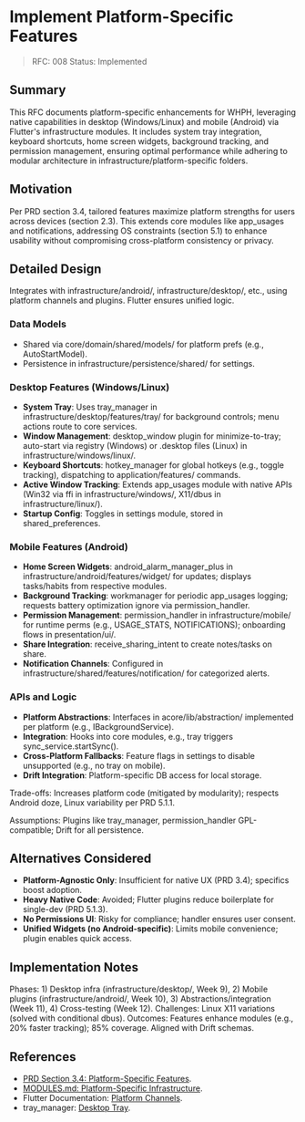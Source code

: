 # Implement Platform-Specific Features

> RFC: 008
> Status: Implemented

## Summary

This RFC documents platform-specific enhancements for WHPH, leveraging native capabilities in desktop (Windows/Linux) and mobile (Android) via Flutter's infrastructure modules. It includes system tray integration, keyboard shortcuts, home screen widgets, background tracking, and permission management, ensuring optimal performance while adhering to modular architecture in infrastructure/platform-specific folders.

## Motivation

Per PRD section 3.4, tailored features maximize platform strengths for users across devices (section 2.3). This extends core modules like app_usages and notifications, addressing OS constraints (section 5.1) to enhance usability without compromising cross-platform consistency or privacy.

## Detailed Design

Integrates with infrastructure/android/, infrastructure/desktop/, etc., using platform channels and plugins. Flutter ensures unified logic.

### Data Models

- Shared via core/domain/shared/models/ for platform prefs (e.g., AutoStartModel).
- Persistence in infrastructure/persistence/shared/ for settings.

### Desktop Features (Windows/Linux)

- **System Tray**: Uses tray_manager in infrastructure/desktop/features/tray/ for background controls; menu actions route to core services.
- **Window Management**: desktop_window plugin for minimize-to-tray; auto-start via registry (Windows) or .desktop files (Linux) in infrastructure/windows/linux/.
- **Keyboard Shortcuts**: hotkey_manager for global hotkeys (e.g., toggle tracking), dispatching to application/features/ commands.
- **Active Window Tracking**: Extends app_usages module with native APIs (Win32 via ffi in infrastructure/windows/, X11/dbus in infrastructure/linux/).
- **Startup Config**: Toggles in settings module, stored in shared_preferences.

### Mobile Features (Android)

- **Home Screen Widgets**: android_alarm_manager_plus in infrastructure/android/features/widget/ for updates; displays tasks/habits from respective modules.
- **Background Tracking**: workmanager for periodic app_usages logging; requests battery optimization ignore via permission_handler.
- **Permission Management**: permission_handler in infrastructure/mobile/ for runtime perms (e.g., USAGE_STATS, NOTIFICATIONS); onboarding flows in presentation/ui/.
- **Share Integration**: receive_sharing_intent to create notes/tasks on share.
- **Notification Channels**: Configured in infrastructure/shared/features/notification/ for categorized alerts.

### APIs and Logic

- **Platform Abstractions**: Interfaces in acore/lib/abstraction/ implemented per platform (e.g., IBackgroundService).
- **Integration**: Hooks into core modules, e.g., tray triggers sync_service.startSync().
- **Cross-Platform Fallbacks**: Feature flags in settings to disable unsupported (e.g., no tray on mobile).
- **Drift Integration**: Platform-specific DB access for local storage.

Trade-offs: Increases platform code (mitigated by modularity); respects Android doze, Linux variability per PRD 5.1.1.

Assumptions: Plugins like tray_manager, permission_handler GPL-compatible; Drift for all persistence.

## Alternatives Considered

- **Platform-Agnostic Only**: Insufficient for native UX (PRD 3.4); specifics boost adoption.
- **Heavy Native Code**: Avoided; Flutter plugins reduce boilerplate for single-dev (PRD 5.1.3).
- **No Permissions UI**: Risky for compliance; handler ensures user consent.
- **Unified Widgets (no Android-specific)**: Limits mobile convenience; plugin enables quick access.

## Implementation Notes

Phases: 1) Desktop infra (infrastructure/desktop/, Week 9), 2) Mobile plugins (infrastructure/android/, Week 10), 3) Abstractions/integration (Week 11), 4) Cross-testing (Week 12). Challenges: Linux X11 variations (solved with conditional dbus). Outcomes: Features enhance modules (e.g., 20% faster tracking); 85% coverage. Aligned with Drift schemas.

## References

- [PRD Section 3.4: Platform-Specific Features](https://github.com/ahmet-cetinkaya/whph/blob/ea71256c1/docs/PRD.md#L116-L131).
- [MODULES.md: Platform-Specific Infrastructure](https://github.com/ahmet-cetinkaya/whph/blob/ea71256c1/docs/MODULES.md#L332-L353).
- Flutter Documentation: [Platform Channels](https://docs.flutter.dev/platform-integration/platform-channels).
- tray_manager: [Desktop Tray](https://pub.dev/packages/tray_manager).
